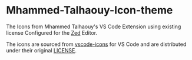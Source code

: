 # Mhammed-Talhaouy-Icon-theme
The Icons from Mhammed Talhaouy's VS Code Extension using existing license 
Configured for the [Zed](https://zed.dev/) Editor.

The icons are sourced from [vscode-icons](https://github.com/tal7aouy/vscode-icons) for VS Code and are distributed under their original [LICENSE](./LICENSE).
